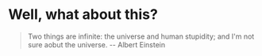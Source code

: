 # Well, what about this? #

> Two things are infinite: the universe and human stupidity; and
I'm not sure aobut the universe. -- Albert Einstein


